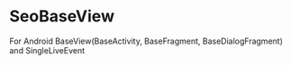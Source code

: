# SeoBaseView
For Android BaseView(BaseActivity, BaseFragment, BaseDialogFragment) and SingleLiveEvent
